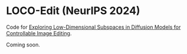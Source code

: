# LOCO-Edit (NeurIPS 2024)

Code for [Exploring Low-Dimensional Subspaces in Diffusion Models for Controllable Image Editing](https://arxiv.org/abs/2409.02374).

Coming soon.
